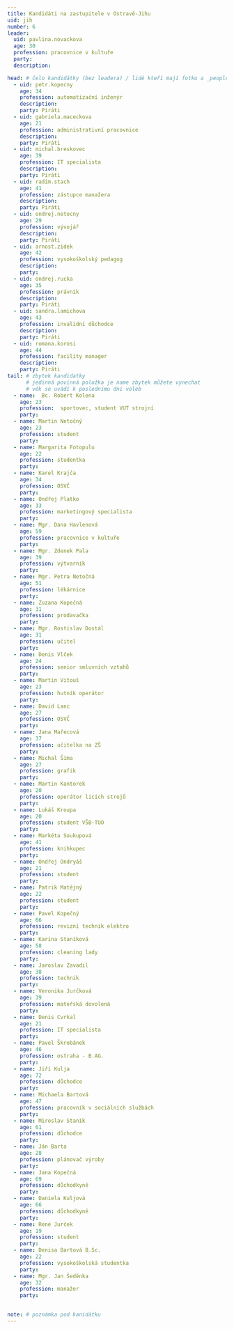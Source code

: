```yaml
---
title: Kandidáti na zastupitele v Ostravě-Jihu
uid: jih
number: 6
leader:
  uid: pavlina.novackova
  age: 30
  profession: pracovnice v kultuře
  party:
  description: 

head: # čelo kandidátky (bez leadera) / lidé kteří mají fotku a _people/jmeno.md
  - uid: petr.kopecny
    age: 34  
    profession: automatizační inženýr
    description: 
    party: Piráti
  - uid: gabriela.maceckova
    age: 21
    profession: administrativní pracovnice
    description: 
    party: Piráti
  - uid: michal.breskovec
    age: 39
    profession: IT specialista
    description: 
    party: Piráti
  - uid: radim.stach
    age: 41
    profession: zástupce manažera
    description: 
    party: Piráti
  - uid: ondrej.netocny
    age: 29
    profession: vývojář
    description: 
    party: Piráti
  - uid: arnost.zidek
    age: 42
    profession: vysokoškolský pedagog
    description: 
    party:
  - uid: ondrej.rucka
    age: 35
    profession: právník
    description: 
    party: Piráti
  - uid: sandra.lamichova
    age: 43
    profession: invalidní důchodce
    description: 
    party: Piráti
  - uid: romana.korosi
    age: 44
    profession: facility manager
    description: 
    party: Piráti
tail: # zbytek kandidatky
      # jedinná povinná položka je name zbytek můžete vynechat
      # věk se uvádí k poslednímu dni voleb
  - name:  Bc. Robert Kolena
    age: 23
    profession:  sportovec, student VUT strojní
    party:
  - name: Martin Netočný
    age: 23
    profession: student
    party:
  - name: Margarita Fotopulu
    age: 22
    profession: studentka
    party: 
  - name: Karel Krajča
    age: 34
    profession: OSVČ
    party: 
  - name: Ondřej Platko
    age: 33
    profession: marketingový specialista
    party: 
  - name: Mgr. Dana Havlenová
    age: 59
    profession: pracovnice v kultuře
    party: 
  - name: Mgr. Zdenek Pala
    age: 39
    profession: výtvarník
    party: 
  - name: Mgr. Petra Netočná
    age: 51
    profession: lékárnice
    party: 
  - name: Zuzana Kopečná
    age: 31
    profession: prodavačka
    party: 
  - name: Mgr. Rostislav Dostál
    age: 31
    profession: učitel
    party: 
  - name: Denis Vlček
    age: 24
    profession: senior smluvních vztahů
    party: 
  - name: Martin Vitouš
    age: 23
    profession: hutník operátor
    party: 
  - name: David Lanc
    age: 27
    profession: OSVČ
    party: 
  - name: Jana Mařecová
    age: 37
    profession: učitelka na ZŠ
    party: 
  - name: Michal Šíma
    age: 27
    profession: grafik
    party: 
  - name: Martin Kantorek
    age: 20
    profession: operátor licích strojů
    party: 
  - name: Lukáš Kroupa
    age: 20
    profession: student VŠB-TUO
    party: 
  - name: Markéta Soukupová
    age: 41
    profession: knihkupec
    party: 
  - name: Ondřej Ondryáš
    age: 21
    profession: student
    party: 
  - name: Patrik Matějný
    age: 22
    profession: student
    party: 
  - name: Pavel Kopečný
    age: 66
    profession: revizní technik elektro
    party: 
  - name: Karina Staníková
    age: 58
    profession: cleaning lady
    party: 
  - name: Jaroslav Zavadil
    age: 38
    profession: technik
    party: 
  - name: Veronika Jurčková
    age: 39
    profession: mateřská dovolená
    party: 
  - name: Denis Cvrkal
    age: 21
    profession: IT specialista
    party: 
  - name: Pavel Škrobánek
    age: 46
    profession: ostraha - B.AG.
    party: 
  - name: Jiří Kulja
    age: 72
    profession: důchodce
    party: 
  - name: Michaela Bartová
    age: 47
    profession: pracovník v sociálních službách
    party: 
  - name: Miroslav Staník
    age: 61
    profession: důchodce
    party: 
  - name: Ján Barta
    age: 28
    profession: plánovač výroby
    party: 
  - name: Jana Kopečná
    age: 69
    profession: důchodkyně
    party: 
  - name: Daniela Kuljová
    age: 66
    profession: důchodkyně
    party: 
  - name: René Jurček
    age: 19
    profession: student
    party: 
  - name: Denisa Bartová B.Sc.
    age: 22
    profession: vysokoškolská studentka
    party: 
  - name: Mgr. Jan Šeděnka
    age: 32
    profession: manažer
    party: 
 

note: # poznámka pod kanidátku
---
```

